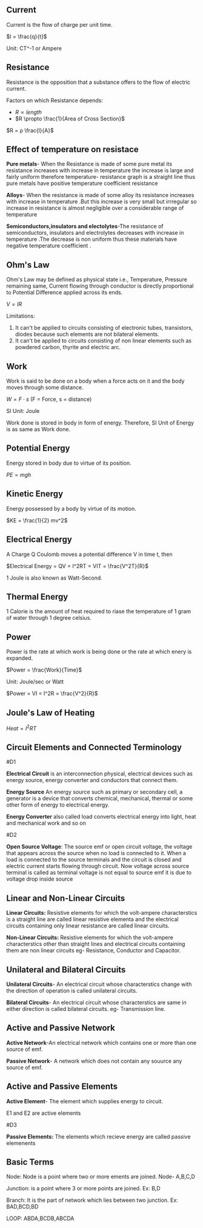 ## Current

Current is the flow of charge per unit time. 

$I = \frac{q}{t}$

Unit: CT^-1 or Ampere

## Resistance 

Resistance is the opposition that a substance offers to the flow of electric current. 

Factors on which Resistance depends: 

* $R \propto length$
* $R \propto \frac{1}{Area of Cross Section}$

$R = ρ \frac{l}{A}$

## Effect of temperature on resistace

**Pure metals**- When the Resistance is made of some pure metal its resistance increases with increase in temperature the increase is large and fairly uniform therefore temperature- resistance graph is a straight line thus pure metals have positive temperature coefficient resistance

**Alloys**- When the resistance is made of some alloy its resistance increases with increase in temperature .But this increase is very small but irrregular so increase in resistance is almost negligible over a considerable range of temperature 

**Semiconductors,insulators and electolytes**-The resistance of semiconductors, insulators and electrolytes decreases with increase in temperature .The decrease is non uniform thus these materials have negative  temperature coefficient .

## Ohm's Law

Ohm's Law may be defined as physical state i.e., Temperature, Pressure remaining same, Current flowing through conductor is directly proportional to Potential Difference applied across its ends.

$V = IR$

Limitations: 

1. It can't be applied to circuits consisting of electronic tubes, transistors, diodes because such elements are not bilateral elements.
2. It can't be applied to circuits consisting of non linear elements such as powdered carbon, thyrite and electric arc.

## Work

Work is said to be done on a body when a force acts on it and the body moves through some distance. 

$W = F \cdot s$   (F = Force, s = distance)

SI Unit: Joule

Work done is stored in body in form of energy. Therefore, SI Unit of Energy is as same as Work done. 

## Potential Energy

Energy stored in body due to virtue of its position. 

$PE = mgh$

## Kinetic Energy

Energy possessed by a body by virtue of its motion. 

$KE = \frac{1}{2} mv^2$

## Electrical Energy

A Charge Q Coulomb moves a potential difference V in time t, then 

$Electrical Energy = QV 
                    = I^2RT
                    = VIT 
                    = \frac{V^2T}{R}$

1 Joule is also known as Watt-Second. 

## Thermal Energy

1 Calorie is the amount of heat required to riase the temperature of 1 gram of water through 1 degree celsius. 

## Power

Power is the rate at which work is being done or the rate at which enery is expanded. 

$Power = \frac{Work}{Time}$

Unit: Joule/sec or Watt

$Power = VI = I^2R = \frac{V^2}{R}$

## Joule's Law of Heating

$Heat = I^2RT$

## Circuit Elements and Connected Terminology

#D1

**Electrical Circuit** is an interconnection physical, electrical devices such as energy source, energy converter and conductors that connect them.

**Energy Source** An energy source such as primary or secondary cell, a generator is a device that converts chemical, mechanical, thermal or some other form of energy to electrical energy.

**Energy Converter** also called load converts electrical energy into light, heat and mechanical work and so on 

#D2 


**Open Source Voltage**: The source emf or open circuit voltage, the voltage that appears across the source when no load is connected to it. When a load is connected to the source terminals and the circuit is closed and electric current starts flowing through circuit. Now voltage across source terminal is called as terminal voltage is not equal to source emf it is due to voltage drop inside source

## Linear and Non-Linear Circuits

**Linear Circuits:** Resistive elements for which the volt-ampere characterstics is a straight line are called linear resistive elementa and the electrical circuits containing only linear resistance are called linear circuits.

**Non-Linear Circuits:** Resistive elements for which the volt-ampere characterstics other than straight lines and electrical circuits containing them are non linear circuits eg- Resistance, Conductor and Capacitor. 

## Unilateral and Bilateral Circuits

**Unilateral Circuits**- An electrical circuit whose characterstics change with the direction of operation is called unilateral circuits. 

**Bilateral Circuits**- An electrical circuit whose characterstics are same in either direction is called bilateral circuits. eg- Transmission line.

## Active and Passive Network

**Active Network**-An electrical network which contains one or more than one source of emf.

**Passive Network**- A network which does not contain any souurce any source of emf.

## Active and Passive Elements

**Active Element**- The element which supplies energy to circuit.

E1 and E2 are active elements 

#D3


**Passive Elements:** The elements which recieve energy are called passive elemenents 

## Basic Terms

Node: Node is a point where two or more ements are joined.
Node- A,B,C,D

Junction: is a point where 3 or more points are joined.
Ex: B,D

Branch: It is the part of network which lies between two junction. 
Ex: BAD,BCD,BD

LOOP: ABDA,BCDB,ABCDA
